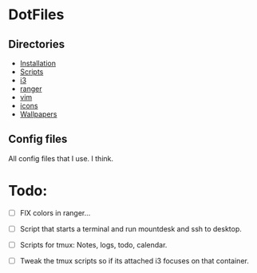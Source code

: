 # DotFiles

## Directories
* [Installation](https://github.com/eeckee/.files/tree/master/Installation "Installation directory")
* [Scripts](https://github.com/eeckee/.files/tree/master/Scripts "Installation directory")
* [i3](https://github.com/eeckee/.files/tree/master/i3 "Installation directory")
* [ranger](https://github.com/eeckee/.files/tree/master/ranger "Installation directory")
* [vim](https://github.com/eeckee/.files/tree/master/vim "Installation directory")
* [icons](https://github.com/eeckee/.files/tree/master/icons "Installation directory")
* [Wallpapers](https://github.com/eeckee/.files/tree/master/Wallpapers "Installation directory")


## Config files
All config files that I use. I think.

# Todo:
- [ ] FIX colors in ranger...
- [ ] Script that starts a terminal and run mountdesk and ssh to desktop. 
- [ ] Scripts for tmux: Notes, logs, todo, calendar.
- [ ] Tweak the tmux scripts so if its attached i3 focuses on that container.

